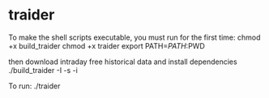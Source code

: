 # traider

To make the shell scripts executable, you must run for the first time:
chmod +x build_traider
chmod +x traider
export PATH=$PATH:$PWD

then download intraday free historical data and install dependencies
./build_traider -I -s -i

To run:
./traider
